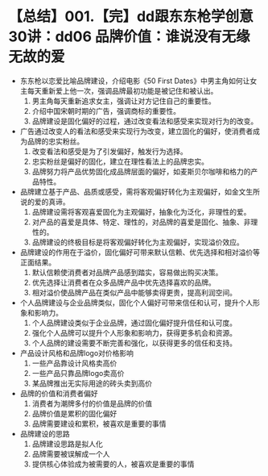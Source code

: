 # 【总结】001.【完】dd跟东东枪学创意30讲：dd06 品牌价值：谁说没有无缘无故的爱

-   东东枪以恋爱比喻品牌建设，介绍电影《50 First Dates》中男主角如何让女主每天重新爱上他一次，强调品牌最初功能是被记住和被认出。
    1.  男主角每天重新追求女主，强调让对方记住自己的重要性。
    2.  介绍中国宋朝时期的广告，强调商标的重要性。
    3.  品牌建设是固化偏好的过程，通过改变看法和感受来实现对行为的改变。
-   广告通过改变人的看法和感受来实现行为改变，建立固化的偏好，使消费者成为品牌的忠实粉丝。
    1.  改变看法和感受是为了引发偏好，触发行为选择。
    2.  忠实粉丝是偏好的固化，建立在理性看法上的品牌忠实。
    3.  品牌努力将产品优势固化成品牌层面的偏好，如麦斯贝尔咖啡和格力的产品特性。
-   品牌建立基于产品、品质或感受，需将客观偏好转化为主观偏好，如金文生所说的爱的真谛。
    1.  品牌建设需将客观喜爱固化为主观偏好，抽象化为泛化，非理性的爱。
    2.  对产品的喜爱是具体、特定、理性的，对品牌的喜爱是固化、抽象、非理性的。
    3.  品牌建设的终极目标是将客观偏好转化为主观偏好，实现溢价效应。
-   品牌建设的作用在于溢价，固化偏好可带来默认信赖、优先选择和相对溢价等正面结果。
    1.  默认信赖使消费者对品牌产品感到踏实，容易做出购买决策。
    2.  优先选择让消费者在众多品牌产品中优先选择喜欢的品牌。
    3.  相对溢价使品牌产品在类似产品中能够卖得更贵，提高利润空间。
-   个人品牌建设与企业品牌类似，固化个人偏好可带来信任和认可，提升个人形象和影响力。
    1.  个人品牌建设类似于企业品牌，通过固化偏好提升信任和认可度。
    2.  强化个人品牌可以提升个人形象和影响力，获得更多机会和资源。
    3.  个人品牌的建设需要不断完善和强化，以获得更多的信任和支持。
-   产品设计风格和品牌logo对价格影响
    1.  一些产品靠设计风格卖高价
    2.  一些产品只靠品牌logo卖高价
    3.  某品牌推出无实际用途的砖头卖到高价
-   品牌的价值和消费者偏好
    1.  消费者为潮牌多付的价值是品牌的价值
    2.  品牌价值是累积的固化偏好
    3.  品牌需要建设和累积，被喜欢是重要的事情
-   品牌建设的思路
    1.  品牌建设思路是拟人化
    2.  品牌需要被误解成一个人
    3.  提供核心体验成为被需要的人，被喜欢是重要的事情
